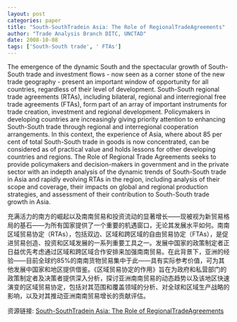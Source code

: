 ```yaml
---
layout: post
categories: paper
title: "South-SouthTradein Asia: The Role of RegionalTradeAgreements"
author: "Trade Analysis Branch DITC, UNCTAD"
date: 2008-10-08
tags: ['South-South trade', ' FTAs']
---
```


The emergence of the dynamic South and the spectacular growth of South-South trade and investment flows - now seen as a corner stone of the new trade geography - present an important window of opportunity for all countries, regardless of their level of development. South-South regional trade agreements (RTAs), including bilateral, regional and interregional free trade agreements (FTAs), form part of an array of important instruments for trade creation, investment and regional development. Policymakers in developing countries are increasingly giving priority attention to enhancing South-South trade through regional and interregional cooperation arrangements. In this context, the experience of Asia, where about 85 per cent of total South-South trade in goods is now concentrated, can be considered as of practical value and holds lessons for other developing countries and regions. The Role of Regional Trade Agreements seeks to provide policymakers and decision-makers in government and in the private sector with an indepth analysis of the dynamic trends of South-South trade in Asia and rapidly evolving RTAs in the region, including analysis of their scope and coverage, their impacts on global and regional production strategies, and assessment of their contribution to South-South trade growth in Asia.

充满活力的南方的崛起以及南南贸易和投资流动的显著增长——现被视为新贸易格局的基石——为所有国家提供了一个重要的机遇窗口，无论其发展水平如何。南南区域贸易协定（RTAs），包括双边、区域和跨区域的自由贸易协定（FTAs），是促进贸易创造、投资和区域发展的一系列重要工具之一。发展中国家的政策制定者正日益优先考虑通过区域和跨区域合作安排来加强南南贸易。在此背景下，亚洲的经验——目前全球约85%的南南货物贸易集中于此——具有实际参考价值，可为其他发展中国家和地区提供借鉴。《区域贸易协定的作用》旨在为政府和私营部门的政策制定者及决策者提供深入分析，探讨亚洲南南贸易的动态趋势以及该地区快速演变的区域贸易协定，包括对其范围和覆盖领域的分析、对全球和区域生产战略的影响，以及对其推动亚洲南南贸易增长的贡献评估。

资源链接: [South-SouthTradein Asia: The Role of RegionalTradeAgreements](https://papers.ssrn.com/sol3/papers.cfm?abstract_id=1279373)
